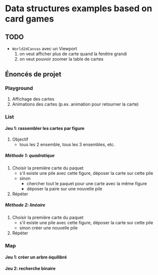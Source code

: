 # Data structures examples based on card games

## TODO

* `World2dCanvas` avec un Viewport
    1. on veut afficher plus de carte quand la fenêtre grandi
    1. on veut pouvoir zoomer la table de cartes

## Énoncés de projet

### Playground

1. Affichage des cartes 
1. Animations des cartes (p.ex. animation pour retourner la carte)

### List

#### Jeu 1: rassembler les cartes par figure

1. Objectif
    * tous les 2 ensemble, tous les 3 ensembles, etc.

##### Méthode 1: quadratique

1. Choisir la première carte du paquet
    * s'il existe une pile avec cette figure, déposer la carte sur cette pile
    * sinon
        * chercher tout le paquet pour une carte avec la même figure
        * déposer la paire sur une nouvelle pile
1. Répéter

##### Méthode 2: linéaire 

1. Choisir la première carte du paquet
    * s'il existe une pile avec cette figure, déposer la carte sur cette pile
    * sinon créer une nouvelle pile
1. Répéter


### Map

#### Jeu 1: créer un arbre équilibré

#### Jeu 2: recherche binaire
